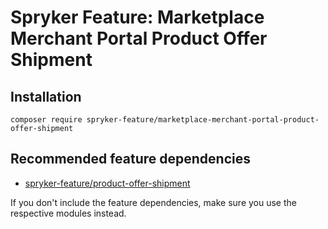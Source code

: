 # Spryker Feature: Marketplace Merchant Portal Product Offer Shipment



## Installation

```
composer require spryker-feature/marketplace-merchant-portal-product-offer-shipment
```

## Recommended feature dependencies
- [spryker-feature/product-offer-shipment](https://github.com/spryker-feature/product-offer-shipment)

If you don't include the feature dependencies, make sure you use the respective modules instead.
